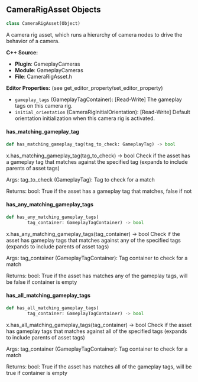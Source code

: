 ## CameraRigAsset Objects

```python
class CameraRigAsset(Object)
```

A camera rig asset, which runs a hierarchy of camera nodes to drive
the behavior of a camera.

**C++ Source:**

- **Plugin**: GameplayCameras
- **Module**: GameplayCameras
- **File**: CameraRigAsset.h

**Editor Properties:** (see get_editor_property/set_editor_property)

- ``gameplay_tags`` (GameplayTagContainer):  [Read-Write] The gameplay tags on this camera rig.
- ``initial_orientation`` (CameraRigInitialOrientation):  [Read-Write] Default orientation initialization when this camera rig is activated.

<a id="unreal.CameraRigAsset.has_matching_gameplay_tag"></a>

#### has_matching_gameplay_tag

```python
def has_matching_gameplay_tag(tag_to_check: GameplayTag) -> bool
```

x.has_matching_gameplay_tag(tag_to_check) -> bool
Check if the asset has a gameplay tag that matches against the specified tag (expands to include parents of asset tags)

Args:
    tag_to_check (GameplayTag): Tag to check for a match

Returns:
    bool: True if the asset has a gameplay tag that matches, false if not

<a id="unreal.CameraRigAsset.has_any_matching_gameplay_tags"></a>

#### has_any_matching_gameplay_tags

```python
def has_any_matching_gameplay_tags(
        tag_container: GameplayTagContainer) -> bool
```

x.has_any_matching_gameplay_tags(tag_container) -> bool
Check if the asset has gameplay tags that matches against any of the specified tags (expands to include parents of asset tags)

Args:
    tag_container (GameplayTagContainer): Tag container to check for a match

Returns:
    bool: True if the asset has matches any of the gameplay tags, will be false if container is empty

<a id="unreal.CameraRigAsset.has_all_matching_gameplay_tags"></a>

#### has_all_matching_gameplay_tags

```python
def has_all_matching_gameplay_tags(
        tag_container: GameplayTagContainer) -> bool
```

x.has_all_matching_gameplay_tags(tag_container) -> bool
Check if the asset has gameplay tags that matches against all of the specified tags (expands to include parents of asset tags)

Args:
    tag_container (GameplayTagContainer): Tag container to check for a match

Returns:
    bool: True if the asset has matches all of the gameplay tags, will be true if container is empty

<a id="unreal.MVVMBlueprintViewConversionFunction"></a>